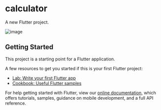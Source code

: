# calculator

A new Flutter project.

![image](https://user-images.githubusercontent.com/64930024/189540550-24140cba-ae26-4577-a3ec-1c5a22b8f2ea.png)


## Getting Started

This project is a starting point for a Flutter application.

A few resources to get you started if this is your first Flutter project:

- [Lab: Write your first Flutter app](https://flutter.dev/docs/get-started/codelab)
- [Cookbook: Useful Flutter samples](https://flutter.dev/docs/cookbook)

For help getting started with Flutter, view our
[online documentation](https://flutter.dev/docs), which offers tutorials,
samples, guidance on mobile development, and a full API reference.

